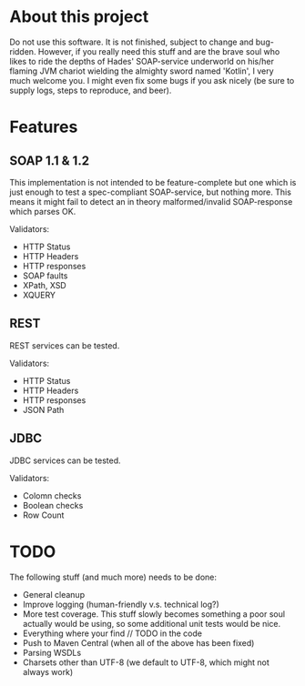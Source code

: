 # About this project #
Do not use this software. It is not finished, subject to change and bug-ridden. However, if you really need this stuff and are the brave soul who likes to ride the depths of Hades' SOAP-service underworld on his/her flaming JVM chariot wielding the almighty sword named 'Kotlin', I very much welcome you.
I might even fix some bugs if you ask nicely (be sure to supply logs, steps to reproduce, and beer). 

# Features #

## SOAP 1.1 & 1.2 ##
This implementation is not intended to be feature-complete but one which is just enough to test a spec-compliant SOAP-service, but nothing more.
This means it might fail to detect an in theory malformed/invalid SOAP-response which parses OK.

Validators:
- HTTP Status
- HTTP Headers
- HTTP responses
- SOAP faults
- XPath, XSD
- XQUERY

## REST ##
REST services can be tested.

Validators:
- HTTP Status
- HTTP Headers
- HTTP responses
- JSON Path

## JDBC ##
JDBC services can be tested.

Validators:
- Colomn checks
- Boolean checks
- Row Count


# TODO #
The following stuff (and much more) needs to be done:
- General cleanup
- Improve logging (human-friendly v.s. technical log?)
- More test coverage. This stuff slowly becomes something a poor soul actually would be using, so some additional unit tests would be nice.
- Everything where your find // TODO in the code
- Push to Maven Central (when all of the above has been fixed)
- Parsing WSDLs
- Charsets other than UTF-8 (we default to UTF-8, which might not always work)